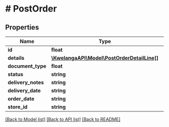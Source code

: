 # # PostOrder

## Properties

Name | Type | Description | Notes
------------ | ------------- | ------------- | -------------
**id** | **float** |  | [optional] 
**details** | [**\KwelangaAPI\Model\PostOrderDetailLine[]**](PostOrderDetailLine.md) |  | [optional] 
**document_type** | **float** |  | [optional] 
**status** | **string** |  | [optional] 
**delivery_notes** | **string** |  | [optional] 
**delivery_date** | **string** |  | [optional] 
**order_date** | **string** |  | [optional] 
**store_id** | **string** |  | [optional] 

[[Back to Model list]](../../README.md#documentation-for-models) [[Back to API list]](../../README.md#documentation-for-api-endpoints) [[Back to README]](../../README.md)


